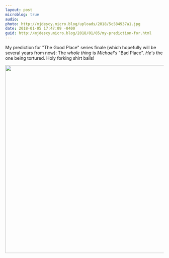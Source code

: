 ```yaml
---
layout: post
microblog: true
audio: 
photo: http://mjdescy.micro.blog/uploads/2018/5c584937a1.jpg
date: 2018-01-05 17:47:09 -0400
guid: http://mjdescy.micro.blog/2018/01/05/my-prediction-for.html
---
```

My prediction for "The Good Place" series finale (which hopefully will be several years from now): The _whole thing_ is _Michael's_ "Bad Place". _He's_ the one being tortured. Holy forking shirt balls!

<img src="http://mjdescy.micro.blog/uploads/2018/5c584937a1.jpg" width="600" height="599" />
